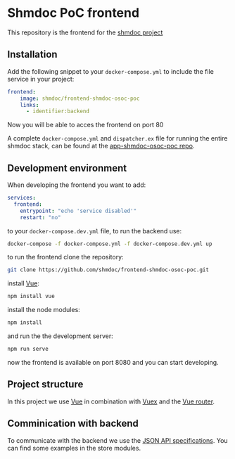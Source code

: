 # Shmdoc PoC frontend

This repository is the frontend for the [shmdoc project](https://github.com/shmdoc/app-shmdoc-osoc-poc)

## Installation

Add the following snippet to your `docker-compose.yml` to include the file service in your project:
```yaml
frontend:
    image: shmdoc/frontend-shmdoc-osoc-poc
    links:
      - identifier:backend
```
Now you will be able to acces the frontend on port 80


A complete `docker-compose.yml` and `dispatcher.ex` file for running the entire shmdoc stack, can be found at the [app-shmdoc-osoc-poc repo](https://github.com/shmdoc/app-shmdoc-osoc-poc#shmdoc-poc-application).

## Development environment

When developing the frontend you want to add: 
```yaml
services:
  frontend:
    entrypoint: "echo 'service disabled'"
    restart: "no"
```
to your `docker-compose.dev.yml` file, to run the backend use: 
```bash
docker-compose -f docker-compose.yml -f docker-compose.dev.yml up
```
to run the frontend clone the repository:
```bash
git clone https://github.com/shmdoc/frontend-shmdoc-osoc-poc.git
```
install [Vue](https://vuejs.org/):
```bash
npm install vue
```
install the node modules:
```bash
npm install
```
and run the the development server:
```bash
npm run serve
```
now the frontend is available on port 8080 and you can start developing.

## Project structure

In this project we use [Vue](https://vuejs.org/) in combination with [Vuex](https://vuex.vuejs.org/) and the [Vue router](https://router.vuejs.org/).

## Comminication with backend

To communicate with the backend we use the [JSON API specifications](https://jsonapi.org/). You can find some examples in the store modules.
